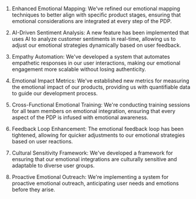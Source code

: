 

1. Enhanced Emotional Mapping: We've refined our emotional mapping techniques to better align with specific product stages, ensuring that emotional considerations are integrated at every step of the PDP.

2. AI-Driven Sentiment Analysis: A new feature has been implemented that uses AI to analyze customer sentiments in real-time, allowing us to adjust our emotional strategies dynamically based on user feedback.

3. Empathy Automation: We've developed a system that automates empathetic responses in our user interactions, making our emotional engagement more scalable without losing authenticity.

4. Emotional Impact Metrics: We've established new metrics for measuring the emotional impact of our products, providing us with quantifiable data to guide our development process.

5. Cross-Functional Emotional Training: We're conducting training sessions for all team members on emotional integration, ensuring that every aspect of the PDP is infused with emotional awareness.

6. Feedback Loop Enhancement: The emotional feedback loop has been tightened, allowing for quicker adjustments to our emotional strategies based on user reactions.

7. Cultural Sensitivity Framework: We've developed a framework for ensuring that our emotional integrations are culturally sensitive and adaptable to diverse user groups.

8. Proactive Emotional Outreach: We're implementing a system for proactive emotional outreach, anticipating user needs and emotions before they arise.